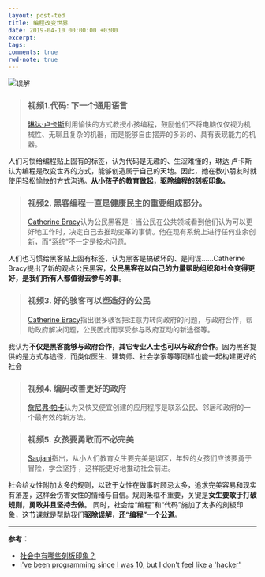 ```yaml
---
layout: post-ted
title: 编程改变世界
date: 2019-04-10 00:00:00 +0300
excerpt:
tags:
comments: true
rwd-note: true
---
```


![误解](https://upload-images.jianshu.io/upload_images/5114686-a9e5be0d34321b65?imageMogr2/auto-orient/strip%7CimageView2/2/w/480/format/webp "误解")

> ### 视频1.代码: 下一个通用语言
> [琳达·卢卡斯](https://www.ted.com/talks/linda_liukas_a_delightful_way_to_teach_kids_about_computers?&language=zh-CN "琳达·卢卡斯")利用愉快的方式教授小孩编程，鼓励他们不将电脑仅仅视为机械性、无聊且复杂的机器，而是能够自由摆弄的多彩的、具有表现能力的机器。

人们习惯给编程贴上固有的标签，认为代码是无趣的、生涩难懂的，琳达·卢卡斯认为编程是改变世界的方式，能够创造属于自己的天地。因此，她在教小朋友时就使用轻松愉快的方式沟通。**从小孩子的教育做起，驱除编程的刻板印象。**


> ### 视频2.	黑客编程一直是健康民主的重要组成部分。
> [Catherine Bracy](https://blog.ted.com/6-unexpected-historical-figures-with-the-civic-hacker-mindset/?lang=zh-CN "Catherine Bracy")认为公民黑客是：当公民在公共领域看到他们认为可以更好地工作时，决定自己去推动变革的事情。他在现有系统上进行任何业余创新，而“系统”不一定是技术问题。

人们也习惯给黑客贴上固有标签，认为黑客是搞破坏的、是间谍......Catherine Bracy提出了新的观点公民黑客，**公民黑客在以自己的力量帮助组织和社会变得更好，是我们所有人都值得去参与的事**。

> ### 视频3.	好的骇客可以塑造好的公民
> [Catherine Bracy](https://www.ted.com/talks/catherine_bracy_why_good_hackers_make_good_citizens/transcript?language=zh-cn "Catherine Bracy")指出很多骇客把注意力转向政府的问题，与政府合作，帮助政府解决问题，公民因此而享受参与政府互动的新途径等。

我认为**不仅是黑客能够与政府合作，其它专业人士也可以与政府合作**。因为黑客提供的是方式与途径，而类似医生、建筑师、社会学家等等同样也能一起构建更好的社会


> ### 视频4.	编码改善更好的政府
> [詹尼弗·帕卡](https://www.ted.com/talks/jennifer_pahlka_coding_a_better_government?&language=zh-CN "詹尼弗·帕卡")认为又快又便宜创建的应用程序是联系公民、邻居和政府的一个最有效的新方法。

> ### 视频5.	女孩要勇敢而不必完美
> [Saujani](https://www.ted.com/talks/reshma_saujani_teach_girls_bravery_not_perfection/transcript?&language=zh-CN "Saujani")指出，从小人们教育女生要完美是误区，年轻的女孩们应该要勇于冒险，学会坚持 ，这样能更好地推动社会前进。

社会给女性附加太多的规则，以致于女性在做事时顾忌太多，追求完美容易和现实有落差，这样会伤害女性的情绪与自信。规则条框不重要，关键是**女生要敢于打破规则，勇敢并且坚持去做**。
同时，社会给“编程”和“代码”施加了太多的刻板印象，这节课就是帮助我们**驱除误解，还“编程”一个公道**。

-------
**参考：**
- [社会中有哪些刻板印象？](https://know.baidu.com/question/1879711884852b0b8265286f84c60d635893cb3 "社会中有哪些刻板印象？")
- [I've been programming since I was 10, but I don't feel like a 'hacker'](https://lizdenys.com/journal/articles/i-do-not-feel-like-a-hacker.html "I've been programming since I was 10, but I don't feel like a 'hacker'")



